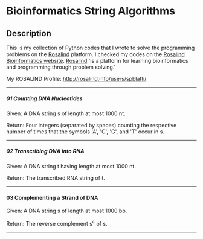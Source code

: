 # Bioinformatics String Algorithms
## Description ##
This is my collection of Python codes that I wrote to solve the programming problems on the [Rosalind](http://rosalind.info/problems/list-view/) platform.
I checked my codes on the [Rosalind Bioinformatics website](http://rosalind.info/problems/list-view/).
[Rosalind](http://rosalind.info/) 'is a platform for learning bioinformatics and programming through problem solving.'

My ROSALIND Profile: http://rosalind.info/users/spblatti/
___
##### 01 Counting DNA Nucleotides
Given: A DNA string s of length at most 1000 nt.

Return: Four integers (separated by spaces) counting the respective number of times that the symbols 'A', 'C', 'G', and 'T' occur in s.
___
##### 02 Transcribing DNA into RNA
Given: A DNA string t having length at most 1000 nt.

Return: The transcribed RNA string of t.
___
#### 03 Complementing a Strand of DNA
Given: A DNA string s of length at most 1000 bp.

Return: The reverse complement s<sup>c</sup> of s.
___

